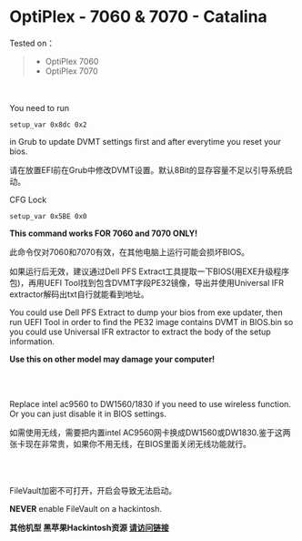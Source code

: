 # OptiPlex - 7060 & 7070 - Catalina


Tested on：

> * OptiPlex 7060 
> * OptiPlex 7070 

<br/><br/>
You need to run

` setup_var 0x8dc 0x2 `

in Grub to update DVMT settings first and after everytime you reset your bios.

请在放置EFI前在Grub中修改DVMT设置。默认8Bit的显存容量不足以引导系统启动。

CFG Lock 

`setup_var 0x5BE 0x0 `


**This command works FOR 7060 and 7070 ONLY!**

此命令仅对7060和7070有效，在其他电脑上运行可能会损坏BIOS。


如果运行后无效，建议通过Dell PFS Extract工具提取一下BIOS(用EXE升级程序包)，再用UEFI Tool找到包含DVMT字段PE32镜像，导出并使用Universal IFR extractor解码出txt自行就能看到地址。

You could use Dell PFS Extract to dump your bios from exe updater, then run UEFI Tool in order to find the PE32 image contains DVMT in BIOS.bin so you could use Universal IFR extractor to extract the body of the setup information.

**Use this on other model may damage your computer!**

<br/><br/>

Replace intel ac9560 to DW1560/1830 if you need to use wireless function. Or you can just disable it in BIOS settings.

如需使用无线，需要把内置intel AC9560网卡换成DW1560或DW1830.鉴于这两张卡现在非常贵，如果你不用无线，在BIOS里面关闭无线功能就行。



<br/>
<br/>

FileVault加密不可打开，开启会导致无法启动。

**NEVER** enable FileVault on a hackintosh. 




**其他机型 黑苹果Hackintosh资源 [请访问链接](https://github.com/daliansky/Hackintosh)**

